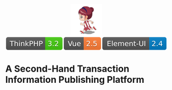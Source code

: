 <div align="center">
    <img src="./TAG/logo.png" width="100" height="100"/>
</div>
<div align="center">
    <img src="./TAG/tp.svg"/>
    <img src="./TAG/vue.svg"/>
    <img src="./TAG/element.svg"/>
</div>

# A Second-Hand Transaction Information Publishing Platform